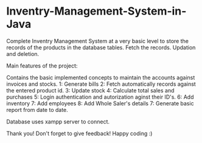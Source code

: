 # Inventry-Management-System-in-Java
Complete Inventry Management System at a very basic level to store the records of the products in the database tables.
Fetch the records. Updation and deletion.

Main features of the project:

Contains the basic implemented concepts to maintain the accounts against invoices and stocks.
1: Generate bills
2: Fetch automatically records against the entered product id.
3: Update stock
4: Calculate total sales and purchases
5: Login authentication and autorization aginst their ID's.
6: Add inventory
7: Add employees
8: Add Whole Saler's details
7: Generate basic report from date to date.

Database uses xampp server to connect.

Thank you!
Don't forget to give feedback! Happy coding :) 